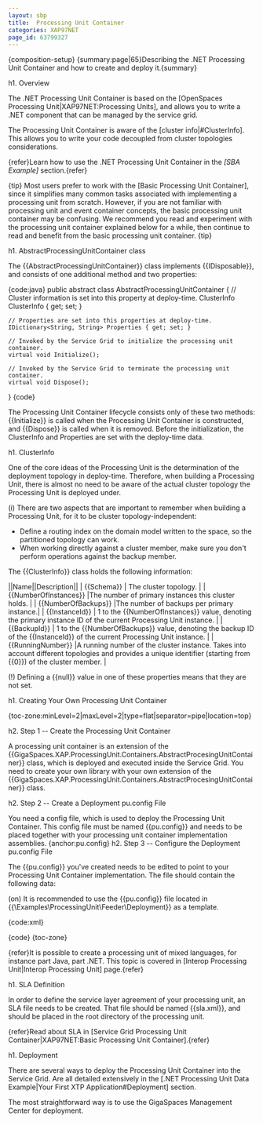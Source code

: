 ```yaml
---
layout: sbp
title:  Processing Unit Container
categories: XAP97NET
page_id: 63799327
---
```


{composition-setup}
{summary:page|65}Describing the .NET Processing Unit Container and how to create and deploy it.{summary}

h1. Overview

The .NET Processing Unit Container is based on the [OpenSpaces Processing Unit|XAP97NET:Processing Units], and allows you to write a .NET component that can be managed by the service grid.

The Processing Unit Container is aware of the [cluster info|#ClusterInfo]. This allows you to write your code decoupled from cluster topologies considerations.

{refer}Learn how to use the .NET Processing Unit Container in the *[SBA Example]* section.{refer}

{tip} Most users prefer to work with the [Basic Processing Unit Container], since it simplifies many common tasks associated with implementing a processing unit from scratch.
However, if you are not familiar with processing unit and event container concepts, the basic processing unit container may be confusing. We recommend you read and experiment with the processing unit container explained below for a while, then continue to read and benefit from the basic processing unit container.
{tip}

h1. AbstractProcessingUnitContainer class

The {{AbstractProcessingUnitContainer}} class implements {{IDisposable}}, and consists of one additional method and two properties:

{code:java}
public abstract class AbstractProcessingUnitContainer
{
    // Cluster information is set into this property at deploy-time.
    ClusterInfo ClusterInfo { get; set; }

    // Properties are set into this properties at deploy-time.
    IDictionary<String, String> Properties { get; set; }

    // Invoked by the Service Grid to initialize the processing unit container.
    virtual void Initialize();

    // Invoked by the Service Grid to terminate the processing unit container.
    virtual void Dispose();
}
{code}

The Processing Unit Container lifecycle consists only of these two methods: {{Initialize}} is called when the Processing Unit Container is constructed, and {{Dispose}} is called when it is removed. Before the initialization, the ClusterInfo and Properties are set with the deploy-time data.

h1. ClusterInfo

One of the core ideas of the Processing Unit is the determination of the deployment topology in deploy-time. Therefore, when building a Processing Unit, there is almost no need to be aware of the actual cluster topology the Processing Unit is deployed under.

(i) There are two aspects that are important to remember when building a Processing Unit, for it to be cluster topology-independent:
* Define a routing index on the domain model written to the space, so the partitioned topology can work.
* When working directly against a cluster member, make sure you don't perform operations against the backup member.

The {{ClusterInfo}} class holds the following information:

||Name||Description||
| {{Schema}} | The cluster topology. |
| {{NumberOfInstances}} |The number of primary instances this cluster holds. |
| {{NumberOfBackups}} |The number of backups per primary instance.|
| {{InstanceId}} | 1 to the {{NumberOfInstances}} value, denoting the primary instance ID of the current Processing Unit instance. |
| {{BackupId}} | 1 to the {{NumberOfBackups}} value, denoting the backup ID of the {{InstanceId}} of the current Processing Unit instance. |
| {{RunningNumber}} |A running number of the cluster instance. Takes into account different topologies and provides a unique identifier (starting from {{0}}) of the cluster member. |

(!) Defining a {{null}} value in one of these properties means that they are not set.

h1. Creating Your Own Processing Unit Container

{toc-zone:minLevel=2|maxLevel=2|type=flat|separator=pipe|location=top}

h2. Step 1 -- Create the Processing Unit Container

A processing unit container is an extension of the {{GigaSpaces.XAP.ProcessingUnit.Containers.AbstractProcesingUnitContainer}} class, which is deployed and executed inside the Service Grid. You need to create your own library with your own extension of the {{GigaSpaces.XAP.ProcessingUnit.Containers.AbstractProcesingUnitContainer}} class.

h2. Step 2 -- Create a Deployment pu.config File

You need a config file, which is used to deploy the Processing Unit Container. This config file must be named {{pu.config}} and needs to be placed together with your processing unit container implementation assemblies.
{anchor:pu.config}
h2. Step 3 -- Configure the Deployment pu.config File

The {{pu.config}} you've created needs to be edited to point to your Processing Unit Container implementation. The file should contain the following data:

(on) It is recommended to use the {{pu.config}} file located in {{<GigaSpaces Root>\Examples\ProcessingUnit\Feeder\Deployment}} as a template.

{code:xml}
<?xml version="1.0" encoding="utf-8" ?>
<configuration>
  <configSections>
    <section name="GigaSpaces.XAP" type="GigaSpaces.XAP.Configuration.GigaSpacesXAPConfiguration, GigaSpaces.Core"/>
  </configSections>
  <appSettings>
    <add key="[customkey1]" value="[customvalue1]"/>
  </appSettings>
  <GigaSpaces.XAP>
    <ProcessingUnitContainer Type="[Assembly Qualified Name]"/>
  </GigaSpaces.XAP>
</configuration>
{code}
{toc-zone}

{refer}It is possible to create a processing unit of mixed languages, for instance part Java, part .NET. This topic is covered in [Interop Processing Unit|Interop Processing Unit] page.{refer}

h1. SLA Definition

In order to define the service layer agreement of your processing unit, an SLA file needs to be created.
That file should be named {{sla.xml}}, and should be placed in the root directory of the processing unit.

{refer}Read about SLA in [Service Grid Processing Unit Container|XAP97NET:Basic Processing Unit Container].{refer}

h1. Deployment

There are several ways to deploy the Processing Unit Container into the Service Grid. Are all detailed extensively in the [.NET Processing Unit Data Example|Your First XTP Application#Deployment] section.

The most straightforward way is to use the GigaSpaces Management Center for deployment.